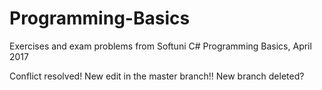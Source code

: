 # Programming-Basics
Exercises and exam problems from Softuni C# Programming Basics, April 2017

Conflict resolved!
New edit in the master branch!!
New branch deleted?
